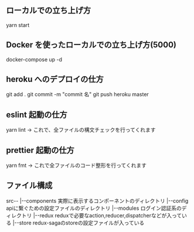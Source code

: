 ## ローカルでの立ち上げ方

yarn start

## Docker を使ったローカルでの立ち上げ方(5000)

docker-compose up -d

## heroku へのデプロイの仕方

git add .
git commit -m "commit 名"
git push heroku master

## eslint 起動の仕方

yarn lint
→ これで、全ファイルの構文チェックを行ってくれます

## prettier 起動の仕方

yarn fmt
→ これで全ファイルのコード整形を行ってくれます

## ファイル構成
src--
    |--components  実際に表示するコンポーネントのディレクトリ
    |--config      apiに繋ぐための設定ファイルのディレクトリ
    |--modules     ログイン認証系のディレクトリ
    |--redux       reduxで必要なaction,reducer,dispatcherなどが入っている
    |--store       redux-sagaのstoreの設定ファイルが入っている